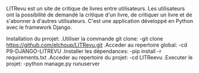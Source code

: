 LITRevu est un site de critique de livres entre utilisateurs.
Les utilisateurs ont la possibilité de demandé la critique d'un livre, de critiquer un livre et de s'abonner à d'autres utilisateurs.
C'est une application développé en Python avec le framework Django.


Installation du prrojet:
    .Utiliser la commande git clone: 
        -git clone https://github.com/elchoup/LITRevu.git
    .Acceder au repertoire global: 
        -cd P9-DJANGO-LITREVU
    .Installer les dépendances:
        -pip install -r requirements.txt
    .Acceder au repertoire du projet:
        -cd LITReevu
    .Executer le projet:
        -python manage.py runuserver

